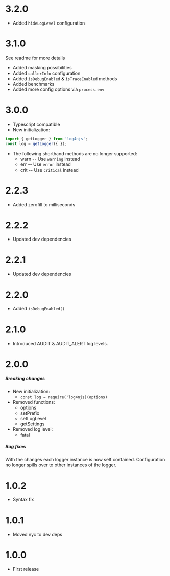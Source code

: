 # 3.2.0
* Added `hideLogLevel` configuration
 
# 3.1.0
See readme for more details
* Added masking possibilities
* Added `callerInfo` configuration
* Added `isDebugEnabled` & `isTraceEnabled` methods
* Added benchmarks
* Added more config options via `process.env`

# 3.0.0
* Typescript compatible
* New initialization:
```typescript
import { getLogger } from 'log4njs';
const log = getLogger({ });
```
* The following shorthand methods are no longer supported:
  * warn -- Use `warning` instead
  * err -- Use `error` instead
  * crit -- Use `critical` instead

# 2.2.3
* Added zerofill to milliseconds

# 2.2.2
* Updated dev dependencies

# 2.2.1
* Updated dev dependencies

# 2.2.0
* Added `isDebugEnabled()`

# 2.1.0
* Introduced AUDIT & AUDIT_ALERT log levels.

# 2.0.0
##### Breaking changes
* New initialization:
    * `const log = require('log4njs)(options)`
* Removed functions:
    * options
    * setPrefix
    * setLogLevel
    * getSettings
* Removed log level:
    * fatal
    
##### Bug fixes
With the changes each logger instance is now self contained.
Configuration no longer spills over to other instances of the logger.

# 1.0.2
* Syntax fix

# 1.0.1
* Moved nyc to dev deps

# 1.0.0
* First release
